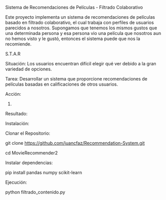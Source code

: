 Sistema de Recomendaciones de Películas - Filtrado Colaborativo

Este proyecto implementa un sistema de recomendaciones de películas basado en filtrado colaborativo, el cual trabaja con perfiles de usuarios parecidos a nosotros. Supongamos que tenemos los mismos gustos que una determinada persona y esa persona vio una película que nosotros aun no hemos visto y le gustó, entonces el sistema puede que nos la recomiende.

S.T.A.R

Situación:
Los usuarios encuentran difícil elegir qué ver debido a la gran variedad de opciones.

Tarea:
Desarrollar un sistema que proporcione recomendaciones de películas basadas en calificaciones de otros usuarios.

Acción:

1. 

Resultado:

Instalación:

Clonar el Repositorio:

git clone https://github.com/juancfaz/Recommendation-System.git

cd MovieRecommender2

Instalar dependencias: 

pip install pandas numpy scikit-learn

Ejecución:

python filtrado_contenido.py
